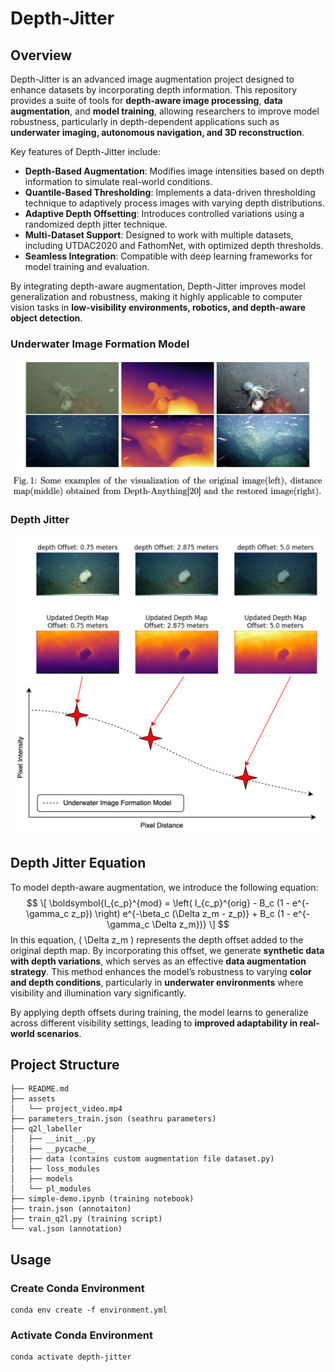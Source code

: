 # Depth-Jitter
## Overview
Depth-Jitter is an advanced image augmentation project designed to enhance datasets by incorporating depth information. This repository provides a suite of tools for **depth-aware image processing**, **data augmentation**, and **model training**, allowing researchers to improve model robustness, particularly in depth-dependent applications such as **underwater imaging, autonomous navigation, and 3D reconstruction**.

Key features of Depth-Jitter include:
- **Depth-Based Augmentation**: Modifies image intensities based on depth information to simulate real-world conditions.
- **Quantile-Based Thresholding**: Implements a data-driven thresholding technique to adaptively process images with varying depth distributions.
- **Adaptive Depth Offsetting**: Introduces controlled variations using a randomized depth jitter technique.
- **Multi-Dataset Support**: Designed to work with multiple datasets, including UTDAC2020 and FathomNet, with optimized depth thresholds.
- **Seamless Integration**: Compatible with deep learning frameworks for model training and evaluation.

By integrating depth-aware augmentation, Depth-Jitter improves model generalization and robustness, making it highly applicable to computer vision tasks in **low-visibility environments, robotics, and depth-aware object detection**.


### Underwater Image Formation Model
<p align="center">
  <img src="assets/seathru.png" alt="Alt Text" width="500"/>
</p>

### Depth Jitter 
<p align="center">
  <img src="assets/depth-jitter-white.png" alt="Alt Text" width="500"/>
</p>


## Depth Jitter Equation

To model depth-aware augmentation, we introduce the following equation:
$$
\[
\boldsymbol{I_{c_p}^{mod} = \left( I_{c_p}^{orig} - B_c (1 - e^{-\gamma_c z_p}) \right) e^{-\beta_c (\Delta z_m - z_p)} + B_c (1 - e^{-\gamma_c \Delta z_m})}
\]
$$
In this equation, \( \Delta z_m \) represents the depth offset added to the original depth map. By incorporating this offset, we generate **synthetic data with depth variations**, which serves as an effective **data augmentation strategy**. This method enhances the model’s robustness to varying **color and depth conditions**, particularly in **underwater environments** where visibility and illumination vary significantly.

By applying depth offsets during training, the model learns to generalize across different visibility settings, leading to **improved adaptability in real-world scenarios**.

## Project Structure

```
├── README.md
├── assets
│   └── project_video.mp4
├── parameters_train.json (seathru parameters)
├── q2l_labeller
│   ├── __init__.py
│   ├── __pycache__
│   ├── data (contains custom augmentation file dataset.py)
│   ├── loss_modules
│   ├── models
│   └── pl_modules
├── simple-demo.ipynb (training notebook)
├── train.json (annotaiton)
├── train_q2l.py (training script)
└── val.json (annotation)
```
## Usage
### Create Conda Environment
```
conda env create -f environment.yml

```
### Activate Conda Environment
```
conda activate depth-jitter

```

